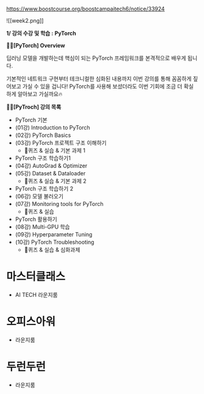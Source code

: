 https://www.boostcourse.org/boostcampaitech6/notice/33924

![[week2.png]]

**1/ 강의 수강 및 학습 :** **PyTorch**

  

**🧑‍💻[PyTorch] Overview**

딥러닝 모델을 개발하는데 핵심이 되는 PyTorch 프레임워크를 본격적으로 배우게 됩니다.

기본적인 네트워크 구현부터 테크니컬한 심화된 내용까지 이번 강의를 통해 꼼꼼하게 짚어보고 가실 수 있을 겁니다! PyTorch를 사용해 보셨더라도 이번 기회에 조금 더 확실하게 알아보고 가실까요🔥

**🧑‍💻[PyTroch] 강의 목록**

- PyTorch 기본
- (01강) Introduction to PyTorch
- (02강) PyTorch Basics
- (03강) PyTorch 프로젝트 구조 이해하기
    - 📗퀴즈 & 실습 & 기본 과제 1
- PyTorch 구조 학습하기1
- (04강) AutoGrad & Optimizer
- (05강) Dataset & Dataloader
    - 📗퀴즈 & 실습 & 기본 과제 2
- PyTorch 구조 학습하기 2
- (06강) 모델 불러오기
- (07강) Monitoring tools for PyTorch
    - 📗퀴즈 & 실습
- PyTorch 활용하기
- (08강) Multi-GPU 학습
- (09강) Hyperparameter Tuning
- (10강) PyTorch Troubleshooting
    - 📗퀴즈 & 실습 & 심화과제




# 마스터클래스
- AI TECH 라운지룸

# 오피스아워
- 라운지룸

# 두런두런
- 라운지룸